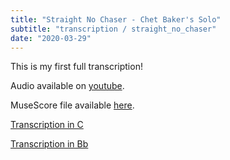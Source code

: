 ```yaml
---
title: "Straight No Chaser - Chet Baker's Solo"
subtitle: "transcription / straight_no_chaser"
date: "2020-03-29"
---
```


This is my first full transcription!

Audio available on [youtube](https://www.youtube.com/watch?v=Mr3RYGrVkaY).

MuseScore file available [here](https://musescore.com/user/14974706/scores/6063797).

[Transcription in C](/static/straight_no_chaser_c.pdf)

[Transcription in Bb](/static/straight_no_chaser_bb.pdf)